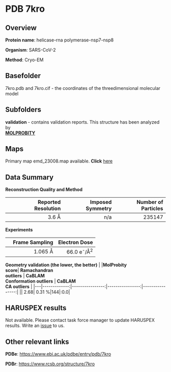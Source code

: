 # PDB 7kro

## Overview

**Protein name**: helicase-rna polymerase-nsp7-nsp8

**Organism**: SARS-CoV-2

**Method**: Cryo-EM



## Basefolder

7kro.pdb and 7kro.cif - the coordinates of the threedimensional molecular model

## Subfolders





**validation** - contains validation reports. This structure has been analyzed by <br>  [**MOLPROBITY**](https://github.com/thorn-lab/coronavirus_structural_task_force/tree/master/pdb/helicase-rna_polymerase-nsp7-nsp8/SARS-CoV-2/7kro/validation/molprobity)    



## Maps

Primary map emd_23008.map available. **Click** [here](http://ftp.wwpdb.org/pub/emdb/structures/EMD-23008/map/) 

## Data Summary
**Reconstruction Quality and Method**

|   | Reported Resolution | Imposed Symmetry | Number of Particles |
|---|-------------:|----------------:|--------------:|
|   |3.6 Å|n/a|235147|

**Experiments**

|   | Frame Sampling | Electron Dose |
|---|-------------:|----------------:|
|   |1.065 Å|66.0 e<sup>-</sup>/Å<sup>2</sup>|

**Geometry validation (the lower, the better)**
|   |**MolProbity<br>score**| **Ramachandran<br>outliers** | **CaBLAM<br>Conformation outliers** | **CaBLAM<br>CA outliers** |
|---|-------------:|----------------:|----------------:|----------------:|
||  2.68|  0.31 %|144|:0.0|

## HARUSPEX results

Not available. Please contact task force manager to update HARUSPEX results. Write an [issue](https://github.com/thorn-lab/coronavirus_structural_task_force/issues) to us.

## Other relevant links 
**PDBe**:  https://www.ebi.ac.uk/pdbe/entry/pdb/7kro
 
**PDBr**: https://www.rcsb.org/structure/7kro 
